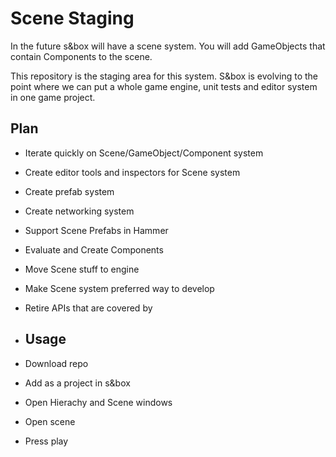 # Scene Staging

In the future s&box will have a scene system. You will add GameObjects that contain Components to the scene.

This repository is the staging area for this system. S&box is evolving to the point where we can put a whole game engine, unit tests and editor system in one game project.

## Plan

- Iterate quickly on Scene/GameObject/Component system
- Create editor tools and inspectors for Scene system
- Create prefab system
- Create networking system
- Support Scene Prefabs in Hammer
- Evaluate and Create Components
- Move Scene stuff to engine
- Make Scene system preferred way to develop
- Retire APIs that are covered by

- ## Usage

- Download repo
- Add as a project in s&box
- Open Hierachy and Scene windows
- Open scene
- Press play
